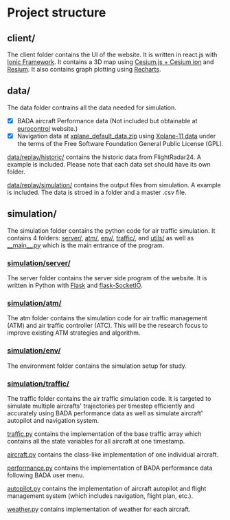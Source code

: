 # Project structure

## client/

The client folder contains the UI of the website. It is written in react.js with [Ionic Framework](https://ionicframework.com/). It contains a 3D map using [Cesium.js + Cesium ion](https://cesium.com/) and [Resium](https://resium.reearth.io/). It also contains graph plotting using [Recharts](https://recharts.org/en-US/).

## data/

The data folder contrains all the data needed for simulation.

- [x] BADA aircraft Performance data (Not included but obtainable at [eurocontrol](https://www.eurocontrol.int/model/bada) website.)
- [x] Navigation data at [xplane_default_data.zip](data/nav/xplane_default_data.zip) using [Xplane-11 data](https://developer.x-plane.com/docs/data-development-documentation/) under the terms of the Free Software Foundation General Public License (GPL).

[data/replay/historic/](data/replay/historic/) contains the historic data from FlightRadar24. A example is included. Please note that each data set should have its own folder.

[data/replay/simulation/](data/replay/simulation/) contains the output files from simulation. A example is included. The data is stroed in a folder and a master .csv file.


## simulation/

The simulation folder contains the python code for air traffic simulation. It contains 4 folders: [server/](simulation/server/), [atm/](simulation/atm/), [env/](simulation/env/), [traffic/](simulation/traffic/), and  [utils/](simulation/utils/) as well as [\_\_main\_\_.py](simulation/__main__.py) which is the main entrance of the program.

### [simulation/server/](simulation/server/)

The server folder contains the server side program of the website. It is written in Python with [Flask](https://flask.palletsprojects.com/en/2.0.x/) and [flask-SocketIO](https://flask-socketio.readthedocs.io/en/latest/index.html).
### [simulation/atm/](simulation/atm/)

The atm folder contains the simulation code for air traffic management (ATM) and air traffic controller (ATC). This will be the research focus to improve existing ATM strategies and algorithm.

### [simulation/env/](simulation/env/)

The environment folder contains the simulation setup for study.

### [simulation/traffic/](simulation/traffic/)

The traffic folder contains the air traffic simulation code. It is targeted to simulate multiple aircrafts' trajectories per timestep efficiently and accurately using BADA performance data as well as simulate aircraft' autopilot and navigation system. 

[traffic.py](simulation/traffic/traffic.py) contains the implementation of the base traffic array which contains all the state variables for all aircraft at one timestamp. 

[aircraft.py](simulation/traffic/aircraft.py) contains the class-like implementation of one individual aircraft. 

[performance.py](simulation/traffic/performance.py) contains the implementation of BADA performance data following BADA user menu. 

[autopilot.py](simulation/traffic/autopilot.py) contains the implementation of aircraft autopilot and flight management system (which includes navigation, flight plan, etc.). 

[weather.py](simulation/traffic/weather.py) contains implementation of weather for each aircraft.